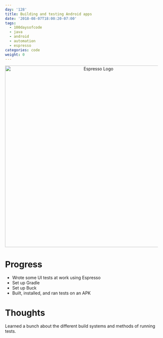 ```yaml
---
day: '128'
title: Building and testing Android apps
date: '2018-08-07T18:00:20-07:00'
tags:
  - 100daysofcode
  - java
  - android
  - automation
  - espresso
categories: code
weight: 0
---
```

<center><img src="/img/espresso.png" alt="Espresso Logo" height="600"></center>

# Progress

* Wrote some UI tests at work using Espresso 
* Set up Gradle
* Set up Buck
* Built, installed, and ran tests on an APK

# Thoughts

Learned a bunch about the different build systems and methods of running tests.
